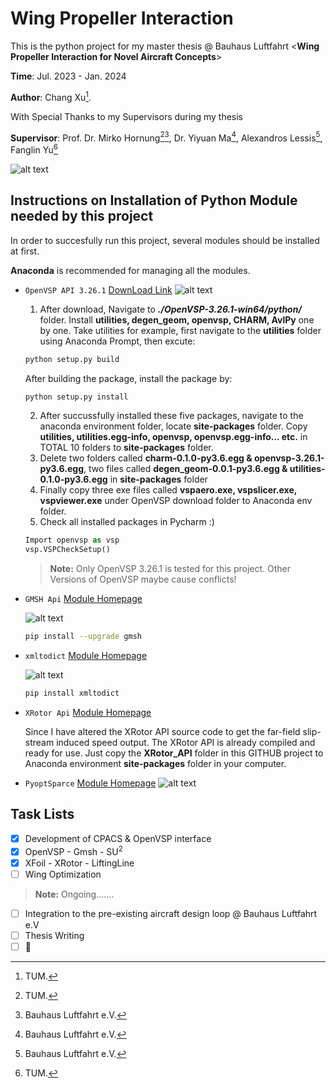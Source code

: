 # Wing Propeller Interaction
This is the python project  for my master thesis @ Bauhaus Luftfahrt <**Wing Propeller Interaction for Novel Aircraft Concepts**>

**Time**: Jul. 2023 - Jan. 2024

**Author**: Chang Xu[^1].

With Special Thanks to my Supervisors during my thesis

**Supervisor**: Prof. Dr. Mirko Hornung[^1][^2], Dr. Yiyuan Ma[^2], Alexandros Lessis[^2], Fanglin Yu[^1]
[^1]: TUM.
[^2]: Bauhaus Luftfahrt e.V.

![alt text](https://imgr1.flugrevue.de/image-169Gallery-86189129-1910293.jpg)

## Instructions on Installation of Python Module needed by this project
In order to succesfully run this project, several modules should be installed at first.

**Anaconda** is recommended for managing all the modules.
* `OpenVSP API 3.26.1` [DownLoad Link](https://openvsp.org/download_old.php)
  ![alt text](https://openvsp.org/images/title_small.png)
  1. After download, Navigate to ***./OpenVSP-3.26.1-win64/python/*** folder. Install **utilities, degen_geom, openvsp, CHARM, AvlPy** one by one.
  Take utilities for example, first navigate to the **utilities** folder using Anaconda Prompt, then excute:


  ```bash
  python setup.py build
  ```
  After building the package, install the package by:
  ```bash
  python setup.py install
  ```
  2. After succussfully installed these five packages, navigate to the anaconda environment folder, locate **site-packages** folder. Copy **utilities, utilities.egg-info, openvsp,
     openvsp.egg-info... etc.** in TOTAL 10 folders to **site-packages** folder.
  3. Delete two folders called **charm-0.1.0-py3.6.egg & openvsp-3.26.1-py3.6.egg**, two files called **degen_geom-0.0.1-py3.6.egg & utilities-0.1.0-py3.6.egg** in **site-packages** folder
  4. Finally copy three exe files called **vspaero.exe, vspslicer.exe, vspviewer.exe** under OpenVSP download folder to Anaconda env folder.
  5. Check all installed packages in Pycharm :)
    ```Python
    Import openvsp as vsp
    vsp.VSPCheckSetup()
    ```
  > **Note:** Only OpenVSP 3.26.1 is tested for this project. Other Versions of OpenVSP maybe cause conflicts!
* `GMSH Api` [Module Homepage](https://pypi.org/project/gmsh/)

  ![alt text](https://gmsh.info/gallery/a319_4_small.png)
  ```bash
  pip install --upgrade gmsh
  ```
* `xmltodict` [Module Homepage](https://pypi.org/project/xmltodict/)

  ![alt text](https://www.askpython.com/wp-content/uploads/2020/12/xmltodict-module-in-Python-1024x512.png.webp)
  ```bash
  pip install xmltodict
  ```
* `XRotor Api` [Module Homepage](https://pypi.org/project/xrotor/)
  
  Since I have altered the XRotor API source code to get the far-field slip-stream induced speed output. The XRotor API is already compiled and ready for use.
  Just copy the **XRotor_API** folder in this GITHUB project to Anaconda environment **site-packages** folder in your computer.
* `PyoptSparce` [Module Homepage](https://mdolab-pyoptsparse.readthedocs-hosted.com/en/latest/install.html)
  ![alt text](https://mdolab-pyoptsparse.readthedocs-hosted.com/en/latest/_static/pyOptSparse_logo.svg)
  
## Task Lists
 - [x] Development of CPACS & OpenVSP interface
 - [x] OpenVSP - Gmsh - SU<sup>2</sup>
 - [x] XFoil - XRotor - LiftingLine
 - [ ] Wing Optimization
> **Note:** Ongoing.......
 - [ ] Integration to the pre-existing aircraft design loop @ Bauhaus Luftfahrt e.V
 - [ ] Thesis Writing
 - [ ] :tada:
